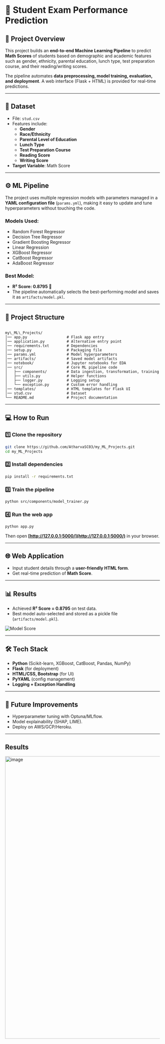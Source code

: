 
# 🧮 Student Exam Performance Prediction

## 📌 Project Overview
This project builds an **end-to-end Machine Learning Pipeline** to predict **Math Scores** of students based on demographic and academic features such as gender, ethnicity, parental education, lunch type, test preparation course, and their reading/writing scores.

The pipeline automates **data preprocessing, model training, evaluation, and deployment**. A web interface (Flask + HTML) is provided for real-time predictions.

---

## 📂 Dataset
- File: `stud.csv`  
- Features include:
  - **Gender**
  - **Race/Ethnicity**
  - **Parental Level of Education**
  - **Lunch Type**
  - **Test Preparation Course**
  - **Reading Score**
  - **Writing Score**
- **Target Variable**: Math Score

---

## ⚙️ ML Pipeline
The project uses multiple regression models with parameters managed in a **YAML configuration file** (`params.yml`), making it easy to update and tune hyperparameters without touching the code.

### Models Used:
- Random Forest Regressor  
- Decision Tree Regressor  
- Gradient Boosting Regressor  
- Linear Regression  
- XGBoost Regressor  
- CatBoost Regressor  
- AdaBoost Regressor  

### Best Model:
- **R² Score: 0.8795** 🎯  
- The pipeline automatically selects the best-performing model and saves it as `artifacts/model.pkl`.

---

## 🚀 Project Structure
```

my\_ML\_Projects/
│── app.py                  # Flask app entry
│── application.py          # Alternative entry point
│── requirements.txt        # Dependencies
│── setup.py                # Packaging file
│── params.yml              # Model hyperparameters
│── artifacts/              # Saved model artifacts
│── notebook/               # Jupyter notebooks for EDA
│── src/                    # Core ML pipeline code
│   ├── components/         # Data ingestion, transformation, training
│   ├── utils.py            # Helper functions
│   ├── logger.py           # Logging setup
│   └── exception.py        # Custom error handling
│── templates/              # HTML templates for Flask UI
│── stud.csv                # Dataset
└── README.md               # Project documentation

````

---

## 💻 How to Run

### 1️⃣ Clone the repository
```bash
git clone https://github.com/AtharvaSC03/my_ML_Projects.git
cd my_ML_Projects
````

### 2️⃣ Install dependencies

```bash
pip install -r requirements.txt
```

### 3️⃣ Train the pipeline

```bash
python src/components/model_trainer.py
```

### 4️⃣ Run the web app

```bash
python app.py
```

Then open **[http://127.0.0.1:5000/](http://127.0.0.1:5000/)** in your browser.

---

## 🌐 Web Application

* Input student details through a **user-friendly HTML form**.
* Get real-time prediction of **Math Score**.

---

## 📊 Results

* Achieved **R² Score = 0.8795** on test data.
* Best model auto-selected and stored as a pickle file (`artifacts/model.pkl`).

![Model Score](df877c2a-e245-453e-a0b6-5b130fedae2b.png)

---

## 🛠️ Tech Stack

* **Python** (Scikit-learn, XGBoost, CatBoost, Pandas, NumPy)
* **Flask** (for deployment)
* **HTML/CSS, Bootstrap** (for UI)
* **PyYAML** (config management)
* **Logging + Exception Handling**

---

## 📌 Future Improvements

* Hyperparameter tuning with Optuna/MLflow.
* Model explainability (SHAP, LIME).
* Deploy on AWS/GCP/Heroku.

---
##  Results
<img width="757" height="916" alt="image" src="https://github.com/user-attachments/assets/ebec0e6f-f0df-4fcb-9401-8075fc8bc8fc" />

